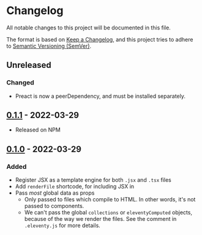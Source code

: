 # Changelog

All notable changes to this project will be documented in this file.

The format is based on [Keep a Changelog](https://keepachangelog.com/en/1.0.0/), and this project tries to adhere to [Semantic Versioning (SemVer)](https://semver.org/spec/v2.0.0.html).

<!--
    **Added** for new features.
    **Changed** for changes in existing functionality.
    **Deprecated** for soon-to-be removed features.
    **Removed** for now removed features.
    **Fixed** for any bug fixes.
    **Security** in case of vulnerabilities.
 -->

## Unreleased
### Changed
- Preact is now a peerDependency, and must be installed separately.


## [0.1.1] - 2022-03-29
- Released on NPM


## [0.1.0] - 2022-03-29
### Added
- Register JSX as a template engine for both `.jsx` and `.tsx` files
- Add `renderFile` shortcode, for including JSX in
- Pass _most_ global data as props
    - Only passed to files which compile to HTML. In other words, it's not passed to components.
    - We can't pass the global `collections` or `eleventyComputed` objects, because of the way we render the files. See the comment in `.eleventy.js` for more details.

[0.1.1]: https://github.com/binyamin/eleventy-plugin-preact/compare/v0.1.0...v0.1.1
[0.1.0]: https://github.com/binyamin/eleventy-plugin-preact/commits/v0.1.0
